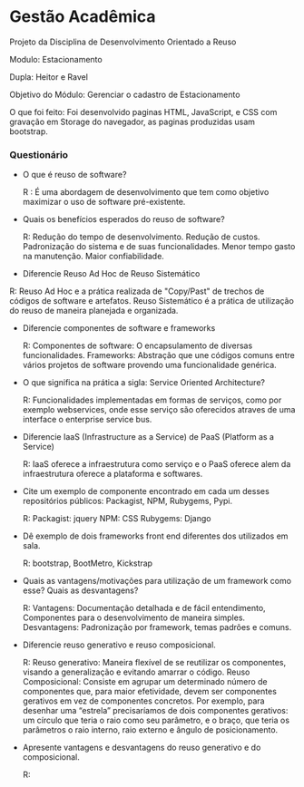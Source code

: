 Gestão Acadêmica
===============

Projeto da Disciplina de Desenvolvimento Orientado a Reuso 

Modulo: Estacionamento

Dupla: Heitor e Ravel

Objetivo do Módulo: Gerenciar o cadastro de Estacionamento

O que foi feito: Foi desenvolvido paginas HTML, JavaScript, e CSS com gravação em Storage do navegador, as paginas produzidas usam bootstrap.
	
### Questionário
	
- O que é reuso de software?

  R : É uma abordagem de desenvolvimento que tem como objetivo maximizar o uso de software pré-existente.

- Quais os benefícios esperados do reuso de software?

  R: Redução do tempo de desenvolvimento. 
     Redução de custos.
     Padronização do sistema e de suas funcionalidades. 
	 Menor tempo gasto na manutenção.
	 Maior confiabilidade.
	 

 - Diferencie Reuso Ad Hoc de Reuso Sistemático
 
  R: Reuso Ad Hoc e a prática realizada de "Copy/Past" de trechos de códigos de software e artefatos.
	Reuso Sistemático é a prática de utilização do reuso de maneira planejada e organizada.
  
- Diferencie componentes de software e frameworks

  R: Componentes de software: O encapsulamento de diversas funcionalidades.
	 Frameworks: Abstração que une códigos comuns entre vários projetos de software provendo uma funcionalidade genérica.
  
- O que significa na prática a sigla: Service Oriented Architecture?

  R: Funcionalidades implementadas em formas de serviços, como por exemplo webservices, onde esse serviço são oferecidos 
	 atraves de uma interface o enterprise service bus.
  
- Diferencie IaaS (Infrastructure as a Service) de PaaS (Platform as a Service)

  R: IaaS oferece a infraestrutura como serviço e o PaaS oferece alem da infraestrutura oferece a plataforma e softwares.
  
- Cite um exemplo de componente encontrado em cada um desses repositórios públicos: Packagist, NPM, Rubygems, Pypi.

  R: Packagist: jquery
	 NPM: CSS
	 Rubygems: Django
  
- Dê exemplo de dois frameworks front end diferentes dos utilizados em sala.

  R: bootstrap, BootMetro, Kickstrap
  
- Quais as vantagens/motivações para utilização de um framework como esse? Quais as desvantagens? 

  R: Vantagens: Documentação detalhada e de fácil entendimento,
				Componentes para o desenvolvimento de maneira simples.
	 Desvantagens: Padronização por framework, temas padrões e comuns.			
  
- Diferencie reuso generativo e reuso composicional.

  R: Reuso generativo: Maneira flexível de se reutilizar os componentes, visando a generalização e evitando amarrar o código.
     Reuso Composicional: Consiste em agrupar um determinado número de componentes que, para maior efetividade, devem ser componentes 
     gerativos em vez de componentes concretos. Por exemplo, para desenhar uma “estrela” precisaríamos de dois componentes gerativos: 
	 um círculo que teria o raio como seu parâmetro, e o braço, que teria os parâmetros o raio interno, raio externo e ângulo de posicionamento.	 
  
- Apresente vantagens e desvantagens do reuso generativo e do composicional.

  R: 